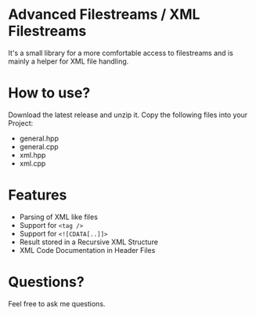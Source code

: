 # Advanced Filestreams / XML Filestreams
It's a small library for a more comfortable access to filestreams and is mainly a helper for XML file handling.

# How to use? #
Download the latest release and unzip it. Copy the following files into your Project:
 * general.hpp
 * general.cpp
 * xml.hpp
 * xml.cpp

# Features
 * Parsing of XML like files
 * Support for `<tag />`
 * Support for `<![CDATA[..]]>`
 * Result stored in a Recursive XML Structure
 * XML Code Documentation in Header Files

# Questions? #
Feel free to ask me questions.

